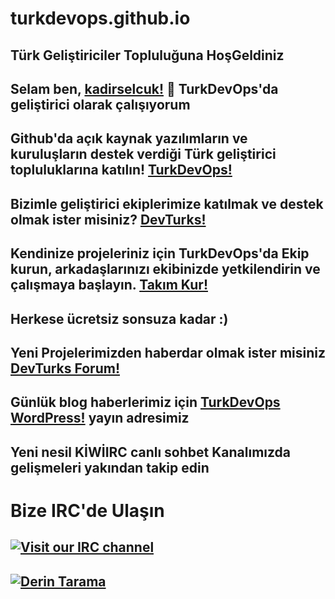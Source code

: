 # turkdevops.github.io
## Türk Geliştiriciler Topluluğuna HoşGeldiniz 
Selam ben, [kadirselcuk!](https://github.com/kadirselcuk) 👋 TurkDevOps'da geliştirici olarak çalışıyorum 
---
Github'da açık kaynak yazılımların ve kuruluşların destek verdiği Türk geliştirici topluluklarına katılın! [TurkDevOps!](https://github.com/turkdevops)
--- 
Bizimle geliştirici ekiplerimize katılmak ve destek olmak ister misiniz? [DevTurks!](https://github.com/orgs/turkdevops/teams/devturks-team)
---
Kendinize projeleriniz için TurkDevOps'da Ekip kurun, arkadaşlarınızı ekibinizde yetkilendirin ve çalışmaya başlayın. [Takım Kur!](https://github.com/orgs/turkdevops/teams)
---
Herkese ücretsiz sonsuza kadar :) 
---
Yeni Projelerimizden haberdar olmak ister misiniz [DevTurks Forum!](https://devturksforum.flarum.cloud/) 
---
Günlük blog haberlerimiz için [TurkDevOps WordPress!](https://turkdevops.wordpress.com/) yayın adresimiz
---
Yeni nesil KİWİIRC canlı sohbet Kanalımızda gelişmeleri yakından takip edin
---
# Bize IRC'de Ulaşın
[![Visit our IRC channel](https://kiwiirc.com/buttons/irc.kiwiirc.com/TurkDevOps.png)](https://kiwiirc.com/client/irc.kiwiirc.com/?nick=DevTurks|?#TurkDevOps)
---
[![Derin Tarama](https://deepscan.io/api/teams/10243/projects/12969/branches/209149/badge/grade.svg)](https://deepscan.io/dashboard#view=project&tid=10243&pid=12969&bid=209149)
---
